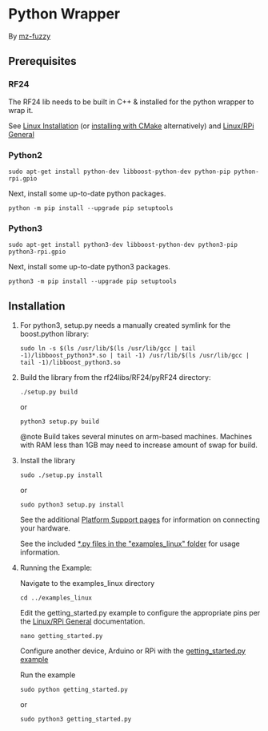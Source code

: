 # Python Wrapper

<!-- markdownlint-disable MD031 -->
By [mz-fuzzy](https://github.com/mz-fuzzy)

## Prerequisites

### RF24

The RF24 lib needs to be built in C++ & installed for the python wrapper to wrap it.

See [Linux Installation](md_docs_linux_install.html) (or [installing with CMake](md_docs_using_cmake.html)
alternatively) and [Linux/RPi General](md_docs_rpi_general.html)

### Python2

```shell
sudo apt-get install python-dev libboost-python-dev python-pip python-rpi.gpio
```

Next, install some up-to-date python packages.

```shell
python -m pip install --upgrade pip setuptools
```

### Python3

```shell
sudo apt-get install python3-dev libboost-python-dev python3-pip python3-rpi.gpio
```

Next, install some up-to-date python3 packages.

```shell
python3 -m pip install --upgrade pip setuptools
```

## Installation

1. For python3, setup.py needs a manually created symlink for the boost.python library:
   ```shell
   sudo ln -s $(ls /usr/lib/$(ls /usr/lib/gcc | tail -1)/libboost_python3*.so | tail -1) /usr/lib/$(ls /usr/lib/gcc | tail -1)/libboost_python3.so
   ```
2. Build the library from the rf24libs/RF24/pyRF24 directory:
   ```shell
   ./setup.py build
   ```
   or
   ```shell
   python3 setup.py build
   ```
   @note Build takes several minutes on arm-based machines. Machines with RAM less than 1GB may need to increase amount of swap for build.
3. Install the library
   ```shell
   sudo ./setup.py install
   ```
   or
   ```shell
   sudo python3 setup.py install
   ```
   See the additional [Platform Support pages](pages.html) for information on connecting your hardware.

   See the included [\*.py files in the "examples_linux" folder](examples.html) for usage information.
4. Running the Example:

   Navigate to the examples_linux directory
   ```shell
   cd ../examples_linux
   ```
   Edit the getting_started.py example to configure the appropriate pins per the [Linux/RPi General](md_docs_rpi_general.html) documentation.
   ```shell
   nano getting_started.py
   ```
   Configure another device, Arduino or RPi with the [getting_started.py example](examples_linux_2getting_started_8py-example.html)

   Run the example
   ```shell
   sudo python getting_started.py
   ```
   or
   ```shell
   sudo python3 getting_started.py
   ```
